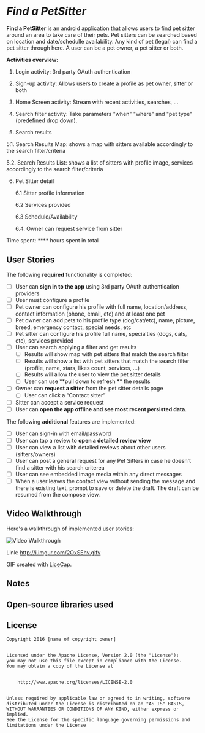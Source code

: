 # *Find a PetSitter*


**Find a PetSitter** is an android application that allows users to find pet sitter around an area to take care of their pets. Pet sitters can be searched based on location and date/schedulle availability. Any kind of pet (legal) can find a pet sitter through here. A user can be a pet owner, a pet sitter or both.


**Activities overview:**
1. Login activity: 3rd party OAuth authentication

2. Sign-up activity: Allows users to create a profile as pet owner, sitter or both

3. Home Screen activity: Stream with recent activities, searches, ...

4. Search filter activity: Take parameters "when" "where" and "pet type"(predefined drop down).  

5. Search results

 5.1. Search Results Map: shows a map with sitters available accordingly to the search filter/criteria
 
 5.2. Search Results List: shows a list of sitters with profile image, services accordingly to the search filter/criteria
 
6. Pet Sitter detail

	6.1 Sitter profile information
	
	6.2 Services provided
	
	6.3 Schedule/Availability
	
	6.4. Owner can request service from sitter
	
 
Time spent: **** hours spent in total

## User Stories

The following **required** functionality is completed:

* [ ] User can **sign in to the app** using 3rd party OAuth authentication providers
* [ ] User must configure a profile
 * [ ] Pet owner can configure his profile with full name, location/address, contact information (phone, email, etc) and at least one pet
 * [ ] Pet owner can add pets to his profile type (dog/cat/etc), name, picture, breed, emergency contact, special needs, etc
 * [ ] Pet sitter can configure his profile full name, specialties (dogs, cats, etc), services provided
* [ ] User can search applying a filter and get results 
  * [ ] Results will show map with pet sitters that match the search filter
  * [ ] Results will show a list with pet sitters that match the search filter (profile, name, stars, likes count, services, ...)
  * [ ] Results will allow the user to view the pet sitter details
  * [ ] User can use **pull down to refresh ** the results
* [ ] Owner can **request a sitter** from the pet sitter details page 
  * [ ] User can click a “Contact sitter”
* [ ] Sitter can accept a service request
* [ ] User can **open the app offline and see most recent persisted data**.

The following **additional** features are implemented:

* [ ] User can sign-in with email/password
* [ ] User can tap a review to **open a detailed review view**
* [ ] User can view a list with detailed reviews about other users (sitters/owners)
* [ ] User can post a general request for any Pet Sitters in case he doesn't find a sitter with his search criterea
* [ ] User can see embedded image media within any direct messages
* [ ] When a user leaves the contact view without sending the message and there is existing text, prompt to save or delete the draft.  The draft can be resumed from the compose view.

## Video Walkthrough

Here's a walkthrough of implemented user stories:

<img src='http://i.imgur.com/2OxSEhv.gifv' title='Video Walkthrough' width='' alt='Video Walkthrough' />

Link: http://i.imgur.com/2OxSEhv.gifv

GIF created with [LiceCap](http://www.cockos.com/licecap/).

## Notes

## Open-source libraries used

## License


    Copyright 2016 [name of copyright owner]


    Licensed under the Apache License, Version 2.0 (the "License");
    you may not use this file except in compliance with the License.
    You may obtain a copy of the License at


        http://www.apache.org/licenses/LICENSE-2.0


    Unless required by applicable law or agreed to in writing, software
    distributed under the License is distributed on an "AS IS" BASIS,
    WITHOUT WARRANTIES OR CONDITIONS OF ANY KIND, either express or implied.
    See the License for the specific language governing permissions and
    limitations under the License
